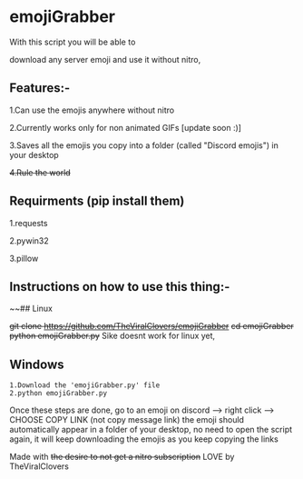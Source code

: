 # emojiGrabber
With this script you will be able to

download any server emoji and use it without nitro,

## Features:-

  1.Can use the emojis anywhere without nitro
  
  2.Currently works only for non animated GIFs [update soon :)]
  
  3.Saves all the emojis you copy into a folder (called "Discord emojis") in your desktop
  
  ~~4.Rule the world~~
## Requirments (pip install them)
  1.requests
  
  2.pywin32
  
  3.pillow
  
  
  ## Instructions on how to use this thing:-
   ~~## Linux
    
   ~~git clone https://github.com/TheViralClovers/emojiGrabber~~
    ~~cd emojiGrabber~~
    ~~python emojiGrabber.py~~
   Sike doesnt work for linux yet,
   
  ## Windows
    1.Download the 'emojiGrabber.py' file
    2.python emojiGrabber.py
    
Once these steps are done, go to an emoji on discord --> right click --> CHOOSE COPY LINK (not copy message link)
the emoji should automatically appear in a folder of your desktop, no need to open the script again, it will keep downloading the emojis as you keep copying the links
    
  Made with ~~the desire to not get a nitro subscription~~ LOVE by TheViralClovers
